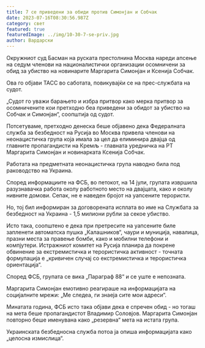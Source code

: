 ```yaml
---
title: 7 се приведени за обиди против Симонјан и Собчак
date: 2023-07-16T08:30:56.987Z
category: свет
featured: true
featuredImage: ../img/10-30-7-se-priv.jpg
author: Вардарски
---
```

Окружниот суд Басман на руската престолнина Москва нареди апсење на седум членови на националистички организации осомничени за обид за убиство на новинарите Маргарита Симонјан и Ксенија Собчак.

Ова го објави ТАСС во саботата, повикувајќи се на прес-службата на судот.

„Судот го уважи барањето и избра притвор како мерка притвор за осомничените кои претходно беа приведени за обидот за убиство на Собчак и Симонјан“, соопштија од судот.

Потсетуваме, претходно денеска беше објавено дека Федералната служба за безбедност на Русија во Москва привела членови на неонацистичка група која имала за цел да елиминира двајца од главните пропагандисти на Кремљ - главната уредничка на РТ Маргарита Симонјан и новинарката Ксенија Собчак.

Работата на предметната неонацистичка група наводно била под раководство на Украина.

Според информациите на ФСБ, во петокот, на 14 јули, групата извршила разузнавачка работа околу работното место на двајцата, како и околу нивните домови. Сепак, не е наведен бројот на уапсените терористи.

Но, тој бил информиран за договорената исплата во име на Службата за безбедност на Украина - 1,5 милиони рубли за секое убиство.

Исто така, соопштено е дека при претресите на уапсените биле запленети автоматска пушка „Калашников“, чаури и муниција, навалица, празни места за правење бомби, како и мобилни телефони и компјутери. Истражниот комитет на Русија планира да покрене обвинение за екстремистичка и терористичка активност - точната формулација е „кривичен случај со екстремистичка и терористичка ориентација“.

Според ФСБ, групата се вика „Параграф 88“ и се уште е непозната.

Маргарита Симонјан емотивно реагираше на информацијата на социјалните мрежи: „Ме следеа, ги знаеја сите мои адреси“.

Минатата година, ФСБ исто така објави дека е спречен обид - но тогаш на мета беше пропагандистот Владимир Соловјов. Маргарита Симонјан повторно беше именувана како „резервна“ мета на истата група.

Украинската безбедносна служба потоа ја опиша информацијата како „целосна измислица“.